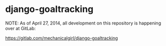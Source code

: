 django-goaltracking
===================

NOTE: As of April 27, 2014, all development on this repository is happening over at GitLab:

https://gitlab.com/mechanicalgirl/django-goaltracking
